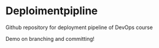 # Deploimentpipline
Github repository for deployment pipeline of DevOps course

Demo on branching and committing!
